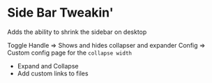 # Side Bar Tweakin'

Adds the ability to shrink the sidebar on desktop

Toggle Handle => Shows and hides collapser and expander
Config => Custom config page for the `collapse width`

- Expand and Collapse
- Add custom links to files
